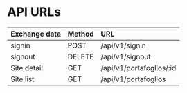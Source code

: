 # API URLs

| Exchange data | Method | URL |
| :--- | :--- | :--- |
| signin | POST | /api/v1/signin |
| signout | DELETE | /api/v1/signout |
| Site detail | GET | /api/v1/portafoglios/:id |
| Site list | GET | /api/v1/portafoglios |



